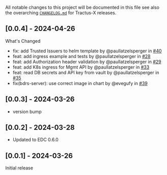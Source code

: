 All notable changes to this project will be documented in this file see also the
overarching [`CHANGELOG.md`](https://eclipse-tractusx.github.io/changelog) for Tractus-X releases.

## [0.0.4] - 2024-04-26

What's Changed

- fix: add Trusted Issuers to helm template by @paullatzelsperger
  in [#40](https://github.com/eclipse-tractusx/bpn-did-resolution-service/pull/40)
- feat: add ingress example and tests by @paullatzelsperger
  in [#28](https://github.com/eclipse-tractusx/bpn-did-resolution-service/pull/28)
- feat: add Authorization header validation by @paullatzelsperger
  in [#29](https://github.com/eclipse-tractusx/bpn-did-resolution-service/pull/29)
- feat: add K8s ingress for Mgmt API by @paullatzelsperger
  in [#33](https://github.com/eclipse-tractusx/bpn-did-resolution-service/pull/33)
- feat: read DB secrets and API key from vault by @paullatzelsperger
  in [#35](https://github.com/eclipse-tractusx/bpn-did-resolution-service/pull/35)
- fix(bdrs-server): use correct image in chart by @evegufy
  in [#39](https://github.com/eclipse-tractusx/bpn-did-resolution-service/pull/39)

## [0.0.3] - 2024-03-26

- version bump

## [0.0.2] - 2024-03-28

- Updated to EDC 0.6.0

## [0.0.1] - 2024-03-26

Initial release